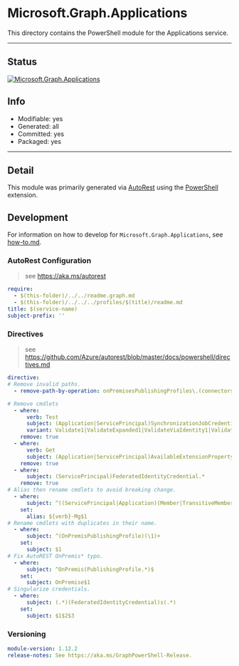 <!-- region Generated -->
# Microsoft.Graph.Applications
This directory contains the PowerShell module for the Applications service.

---
## Status
[![Microsoft.Graph.Applications](https://img.shields.io/powershellgallery/v/Microsoft.Graph.Applications.svg?style=flat-square&label=Microsoft.Graph.Applications "Microsoft.Graph.Applications")](https://www.powershellgallery.com/packages/Microsoft.Graph.Applications/)

## Info
- Modifiable: yes
- Generated: all
- Committed: yes
- Packaged: yes

---
## Detail
This module was primarily generated via [AutoRest](https://github.com/Azure/autorest) using the [PowerShell](https://github.com/Azure/autorest.powershell) extension.

## Development
For information on how to develop for `Microsoft.Graph.Applications`, see [how-to.md](how-to.md).
<!-- endregion -->

### AutoRest Configuration

> see https://aka.ms/autorest

``` yaml
require:
  - $(this-folder)/../../readme.graph.md
  - $(this-folder)/../../../profiles/$(title)/readme.md
title: $(service-name)
subject-prefix: ''
```

### Directives

> see https://github.com/Azure/autorest/blob/master/docs/powershell/directives.md

``` yaml
directive:
# Remove invalid paths.
  - remove-path-by-operation: onPremisesPublishingProfiles\.(connectors\.memberOf_.*|connectors_GetMemberOf|connectorGroups\.members_.*|connectorGroups_(Get|Create|Update|Delete)Members)

# Remove cmdlets
  - where:
      verb: Test
      subject: (Application|ServicePrincipal)SynchronizationJobCredentials
      variant: Validate1|ValidateExpanded1|ValidateViaIdentity1|ValidateViaIdentityExpanded1
    remove: true
  - where:
      verb: Get
      subject: (Application|ServicePrincipal)AvailableExtensionProperty
    remove: true
  - where:
      subject: (ServicePrincipal)FederatedIdentityCredential.*
    remove: true
# Alias then rename cmdlets to avoid breaking change.
  - where:
      subject: ^((ServicePrincipal|Application)(Member|TransitiveMember|CreatedOnBehalf))Of$
    set:
      alias: ${verb}-Mg$1
# Rename cmdlets with duplicates in their name.
  - where:
      subject: ^(OnPremisPublishingProfile)(\1)+
    set:
      subject: $1
# Fix AutoREST OnPremis* typo.
  - where:
      subject: ^OnPremis(PublishingProfile.*)$
    set:
      subject: OnPremise$1
# Singularize credentials.
  - where:
      subject: (.*)(FederatedIdentityCredential)s(.*)
    set:
      subject: $1$2$3
```
### Versioning

``` yaml
module-version: 1.12.2
release-notes: See https://aka.ms/GraphPowerShell-Release.
```
